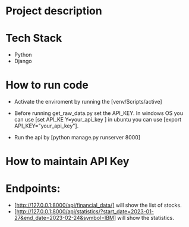 # Project description

# Tech Stack
* Python
* Django

#  How to run code

* Activate the enviroment by running the [venv/Scripts/active]
  
* Before running get_raw_data.py set the API_KEY. In windows OS you can use [set API_KE
Y=your_api_key
] in ubuntu you can use [export API_KEY="your_api_key"].

* Run the api by [python manage.py runserver 8000]

# How to maintain API Key


# Endpoints:
* [http://127.0.0.1:8000/api/financial_data/] will show the list of stocks.
* [http://127.0.0.1:8000/api/statistics/?start_date=2023-01-27&end_date=2023-02-24&symbol=IBM] will show the statistics.


